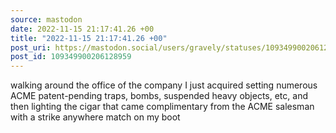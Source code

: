 ```yaml
---
source: mastodon
date: 2022-11-15 21:17:41.26 +00
title: "2022-11-15 21:17:41.26 +00"
post_uri: https://mastodon.social/users/gravely/statuses/109349900206128959
post_id: 109349900206128959
---
```

walking around the office of the company I just acquired setting numerous ACME patent-pending traps, bombs, suspended heavy objects, etc, and then lighting the cigar that came complimentary from the ACME salesman with a strike anywhere match on my boot


